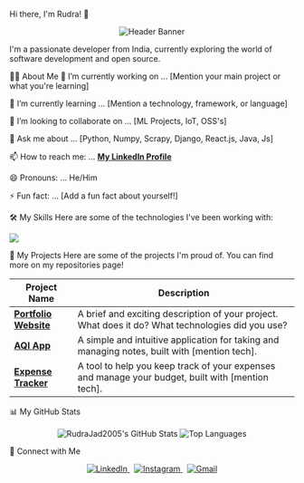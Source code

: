 Hi there, I'm Rudra! 👋
<p align="center">
  <img src="https://placehold.co/800x200/6366f1/ffffff?text=Welcome+to+my+GitHub+Profile!" alt="Header Banner"/>
</p>


I'm a passionate developer from India, currently exploring the world of software development and open source.

👨‍💻 About Me
🔭 I’m currently working on ... [Mention your main project or what you're learning]

🌱 I’m currently learning ... [Mention a technology, framework, or language]

👯 I’m looking to collaborate on ... [ML Projects, IoT, OSS's]

💬 Ask me about ... [Python, Numpy, Scrapy, Django, React.js, Java, Js]

📫 How to reach me: ... [**My LinkedIn Profile**](https://www.linkedin.com/in/rudra-jadhav)

😄 Pronouns: ... He/Him

⚡ Fun fact: ... [Add a fun fact about yourself!]

🛠️ My Skills
Here are some of the technologies I've been working with:

<p align="left">
  <a href="https://skillicons.dev">
    <img src="https://skillicons.dev/icons?i=java,python,js,html,css,react,mongodb,mysql,github,vscode,figma,django,numpy" />
  </a>
</p>


🚀 My Projects
Here are some of the projects I'm proud of. You can find more on my repositories page!

| Project Name                                                 | Description                                                                                                   |
| ------------------------------------------------------------ | ------------------------------------------------------------------------------------------------------------- |
| **[Portfolio Website](https://github.com/RudraJad2005/Portfolio)** | A brief and exciting description of your project. What does it do? What technologies did you use?             |
| **[AQI App]((https://github.com/RudraJad2005/AirView))** | A simple and intuitive application for taking and managing notes, built with [mention tech].                    |
| **[Expense Tracker](https://github.com/RudraJad2005/Expense-Tracker)** | A tool to help you keep track of your expenses and manage your budget, built with [mention tech].             |


📊 My GitHub Stats

<p align="center">
  <img align="center" src="https://github-readme-stats.vercel.app/api?username=RudraJad2005&show_icons=true&locale=en&theme=radical" alt="RudraJad2005's GitHub Stats" />
  <img align="center" src="https://github-readme-stats.vercel.app/api/top-langs?username=RudraJad2005&layout=compact&locale=en&theme=radical" alt="Top Languages" />
</p>

🤝 Connect with Me
<p align="center">
  <a href="https://www.linkedin.com/in/rudra-jadhav-25a257258/">
    <img src="https://skillicons.dev/icons?i=linkedin" alt="LinkedIn"/>
  </a>
  &nbsp;
  <a href="https://www.instagram.com/rudra_jad_/">
    <img src="https://skillicons.dev/icons?i=instagram" alt="Instagram"/>
  </a>
  &nbsp;
  <a href="mailto:youremail@example.com">
    <img src="https://skillicons.dev/icons?i=gmail" alt="Gmail"/>
  </a>
</p>
